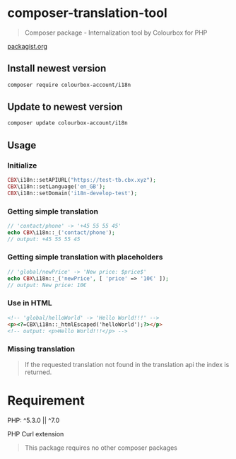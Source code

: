 # composer-translation-tool

> Composer package - Internalization tool by Colourbox for PHP

[packagist.org](https://packagist.org/packages/colourbox-account/i18n)

## Install newest version

```bash
composer require colourbox-account/i18n
```

## Update to newest version

```bash
composer update colourbox-account/i18n
```

## Usage

### Initialize

```php
CBX\i18n::setAPIURL("https://test-tb.cbx.xyz");
CBX\i18n::setLanguage('en_GB');
CBX\i18n::setDomain('i18n-develop-test');
```

### Getting simple translation

```php
// 'contact/phone' -> '+45 55 55 45'
echo CBX\i18n::_('contact/phone');
// output: +45 55 55 45
```

### Getting simple translation with placeholders

```php
// 'global/newPrice' -> 'New price: $price$'
echo CBX\i18n::_('newPrice', [ 'price' => '10€' ]);
// output: New price: 10€
```

### Use in HTML

```html
<!-- 'global/helloWorld' -> 'Hello World!!!' -->
<p><?=CBX\i18n::_htmlEscaped('helloWorld');?></p>
<!-- output: <p>Hello World!!!</p> -->
```

### Missing translation

> If the requested translation not found in the translation api the index is returned.

# Requirement

PHP: ^5.3.0 || ^7.0

PHP Curl extension

> This package requires no other composer packages

